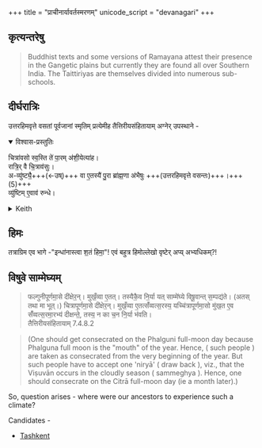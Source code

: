+++
title = "प्राचीनार्यावर्तस्मरणम्"
unicode_script = "devanagari"
+++

## कृत्यन्तरेषु
> Buddhist texts and some versions of Ramayana attest their presence in the Gangetic plains but currently they are found all over Southern India. The Taittiriyas are themselves divided into numerous sub-schools. 

## दीर्घरात्रिः
उत्तरहिमवृत्ते वसतां पूर्वजानां स्मृतिम् प्रत्येमीह तैत्तिरीयसंहितायाम् अग्नेर् उपस्थाने -

<details open><summary>विश्वास-प्रस्तुतिः</summary>

चित्रा॑वसो स्व॒स्ति ते॑ पा॒रम् अ॑शी॒येत्या॑ह।  
रात्रि॒र् वै चि॒त्राव॑सुः।  
अ-व्यु॑ष्ट्यै॒+++(←उष्)+++ वा ए॒तस्यै॑ पु॒रा ब्रा॑ह्म॒णा अ॑भैषुः +++(उत्तरहिमवृत्ते वसन्तः)+++।+++(5)+++  
व्यु॑ष्टिम् ए॒वाव॑ रुन्धे।
</details>

<details><summary>Keith</summary>

'O thou of various splendour, in safety may I reach the end of thee', he says;  
that of various splendour is the night.  
The Brahmans aforetime feared its not dawning;  
verily he wins the dawn.
</details>

## हिमः
तत्राग्रिम एव भागे -"इन्धा॑नास्त्वा श॒तं हिमा॒"! एवं बहुत्र हिमोल्लेखो वृष्टेर् अप्य् अभ्यधिकम्?!

## विषुवे साम्मेघ्यम्
> फल्गुनीपूर्णमा॒से दी॑क्षेर॒न्। मुखँ॒व्वा ए॒तत्। तस्यैकै॒व नि॒र्या यत् साम्मे॑घ्ये विषू॒वान्त् स॒म्पद्य॑ते। (अतस् तथा मा भूत्।) चित्रापूर्णमा॒से दी॑क्षेर॒न्। मुखँ॒व्वा ए॒तत्सँ॑व्वत्स॒रस्य॒ यच्चि॑त्रापूर्णमा॒सो मु॑ख॒त ए॒व सँ॑व्वत्स॒रमा॒रभ्य॑ दीक्षन्ते॒, तस्य॒ न का च॒न नि॒र्या भ॑वति।  
> तैत्तिरीयसंहितायाम् 7.4.8.2

> (One should get consecrated on the Phalguni full-moon day because Phalguna full moon is the "mouth" of the year. Hence, ( such people ) are taken as consecrated from the very beginning of the year. But such people have to accept one 'niryā' ( draw back ), viz., that the Viṣuvān occurs in the cloudly season ( sammeghya ). Hence, one should consecrate on the Citrā full-moon day (ie a month later).) 

So, question arises - where were our ancestors to experience such a climate? 

Candidates -

- [Tashkent](https://weather-and-climate.com/average-monthly-Rainfall-Temperature-Sunshine,tashkent,Uzbekistan)